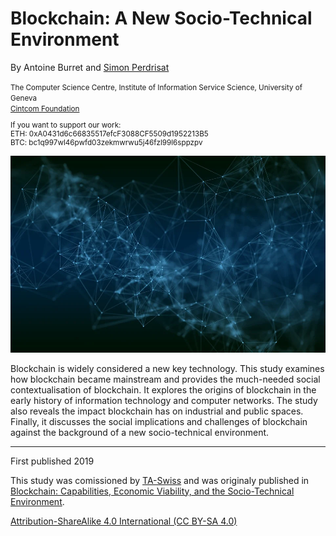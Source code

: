 # Blockchain: A New Socio-Technical Environment

By Antoine Burret and [Simon Perdrisat](https://perdrisat.com)

<small>
The Computer Science Centre, Institute of Information Service Science, University of Geneva
<br />
<a href="https://cintcom.org">Cintcom Foundation</a>
</small>


<small>
<p>
If you want to support our work: <br />
ETH: 0xA0431d6c66835517efcF3088CF5509d1952213B5 <br/>
BTC: bc1q997wl46pwfd03zekmwrwu5j46fzl99l6sppzpv <br/>
</p>
</small>

![](media/network.webp)

Blockchain is widely considered a new key technology. This study examines how blockchain became mainstream and provides the much-needed social contextualisation of blockchain. It explores the origins of blockchain in the early history of information technology and computer networks. The study also reveals the impact blockchain has on industrial and public spaces. Finally, it discusses the social implications and challenges of blockchain against the background of a new socio-technical environment.

---

First published 2019

This study was comissioned by [TA-Swiss](https://www.ta-swiss.ch/) and was originaly published in [Blockchain: Capabilities, Economic Viability, and the Socio-Technical Environment](https://vdf.ch/blockchain-capabilities-economic-viability-and-the-socio-technical-environment.html).

[Attribution-ShareAlike 4.0 International (CC BY-SA 4.0)](https://creativecommons.org/licenses/by-sa/4.0/)

